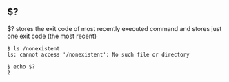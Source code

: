 ## $?
$? stores the exit code of most recently executed command and stores just one exit code (the most recent)
```
$ ls /nonexistent
ls: cannot access '/nonexistent': No such file or directory

$ echo $?
2
```
